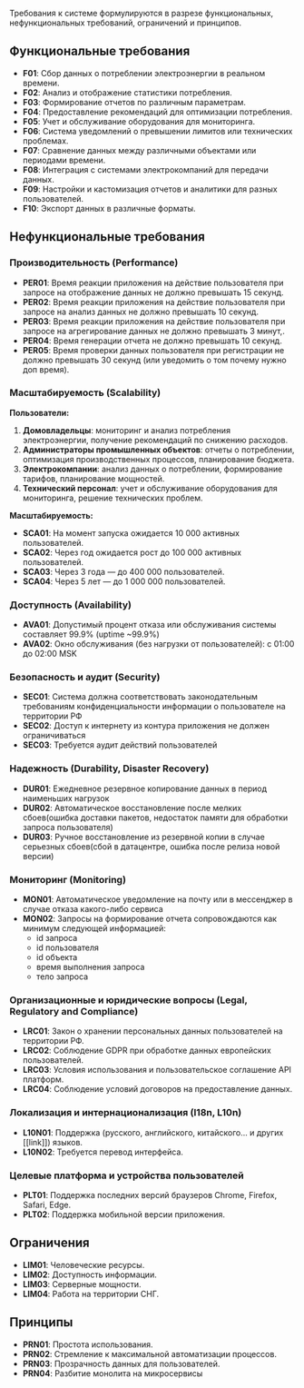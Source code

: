 
Требования к системе формулируются в разрезе функциональных, нефункциональных требований, ограничений и принципов.

## Функциональные требования

- **F01**:  Сбор данных о потреблении электроэнергии в реальном времени. 
- **F02**: Анализ и отображение статистики потребления.
- **F03**: Формирование отчетов по различным параметрам.
- **F04**: Предоставление рекомендаций для оптимизации потребления.
- **F05**: Учет и обслуживание оборудования для мониторинга.
- **F06**: Система уведомлений о превышении лимитов или технических проблемах.
- **F07**: Сравнение данных между различными объектами или периодами времени.
- **F08**: Интеграция с системами электрокомпаний для передачи данных.
- **F09**: Настройки и кастомизация отчетов и аналитики для разных пользователей.
- **F10**: Экспорт данных в различные форматы.
## Нефункциональные требования

### Производительность (Performance)

- **PER01**: Время реакции приложения на действие пользователя при запросе на отображение данных не должно превышать 15 секунд.
- **PER02**: Время реакции приложения на действие пользователя при запросе на анализ данных не должно превышать 10 секунд.
- **PER03**: Время реакции приложения на действие пользователя при запросе на агрегирование данных не должно превышать 3 минут,.
- **PER04**: Время генерации отчета не должно превышать 10 секунд.
- **PER05**: Время проверки данных пользователя при регистрации не должно превышать 30 секунд (или уведомить о том почему нужно доп время).



### Масштабируемость (Scalability)

**Пользователи:**
1. **Домовладельцы**: мониторинг и анализ потребления электроэнергии, получение рекомендаций по снижению расходов.
2. **Администраторы промышленных объектов**: отчеты о потреблении, оптимизация производственных процессов, планирование бюджета.
3. **Электрокомпании**: анализ данных о потреблении, формирование тарифов, планирование мощностей.
4. **Технический персонал**: учет и обслуживание оборудования для мониторинга, решение технических проблем.

**Масштабируемость:**
- **SCA01**: На момент запуска ожидается 10 000 активных пользователей.
- **SCA02**: Через год ожидается рост до 100 000 активных пользователей.
- **SCA03**: Через 3 года — до 400 000 пользователей.
- **SCA04**: Через 5 лет — до 1 000 000 пользователей.


### Доступность (Availability)

- **AVA01**: Допустимый процент отказа или обслуживания системы составляет 99.9% (uptime ~99.9%)
- **AVA02**: Окно обслуживания (без нагрузки от пользователей): с 01:00 до 02:00 MSK


### Безопасность и аудит (Security)

- **SEC01**: Система должна соответствовать законодательным требованиям конфиденциальности информации о пользователе на территории РФ
- **SEC02**: Доступ к интернету из контура приложения не должен ограничиваться
- **SEC03**: Требуется аудит действий пользователей


### Надежность (Durability, Disaster Recovery)

- **DUR01**: Ежедневное резервное копирование данных в период наименьших нагрузок
- **DUR02**: Автоматическое восстановление после мелких сбоев(ошибка доставки пакетов, недостаток памяти для обработки запроса пользователя)
- **DUR03**: Ручное восстановление из резервной копии в случае серьезных сбоев(сбой в датацентре, ошибка после релиза новой версии)


### Мониторинг (Monitoring)

- **MON01**: Автоматическое уведомление на почту или в мессенджер в случае отказа какого-либо сервиса
- **MON02**: Запросы на формирование отчета сопровождаются как минимум следующей информацией:
	- id запроса
	- id пользователя
	- id объекта
	- время выполнения запроса
	- тело запроса



### Организационные и юридические вопросы (Legal, Regulatory and Compliance)

- **LRC01**: Закон о хранении персональных данных пользователей на территории РФ.
- **LRC02**: Соблюдение GDPR при обработке данных европейских пользователей.
- **LRC03**: Условия использования и пользовательское соглашение API  платформ.
- **LRC04**: Соблюдение условий договоров на предоставление данных.

### Локализация и интернационализация (I18n, L10n)

- **L10N01**: Поддержка (русского, английского, китайского... и других [[link]]) языков.
- **L10N02**: Требуется перевод интерфейса.

### Целевые платформа и устройства пользователей

- **PLT01**: Поддержка последних версий браузеров Chrome, Firefox, Safari, Edge.
- **PLT02**: Поддержка мобильной версии приложения.


## Ограничения

- **LIM01**: Человеческие ресурсы.
- **LIM02**: Доступность информации.
- **LIM03**: Серверные мощности.
- **LIM04**: Работа на территории СНГ.
## Принципы
- **PRN01**: Простота использования. 
- **PRN02**: Стремление к максимальной автоматизации процессов.
- **PRN03**: Прозрачность данных для пользователей.
- **PRN04**: Разбитие монолита на микросервисы


